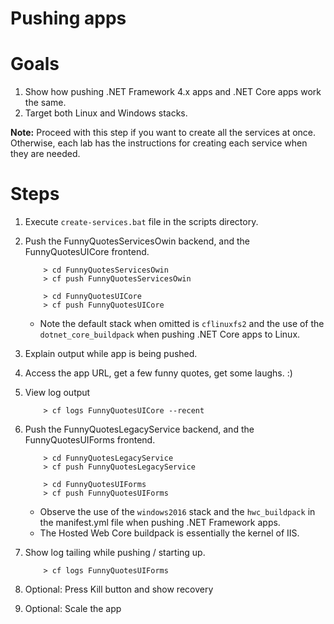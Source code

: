 # Pushing apps
 
# Goals
1. Show how pushing .NET Framework 4.x apps and .NET Core apps work the same.
1. Target both Linux and Windows stacks.

**Note:** Proceed with this step if you want to create all the services at once. Otherwise, each lab has the instructions for creating each service when they are needed.

# Steps
1. Execute `create-services.bat` file in the scripts directory.
1. Push the FunnyQuotesServicesOwin backend, and the FunnyQuotesUICore frontend.

    ```
        > cd FunnyQuotesServicesOwin
        > cf push FunnyQuotesServicesOwin
    ```
    ```
        > cd FunnyQuotesUICore
        > cf push FunnyQuotesUICore
    ```
    
    * Note the default stack when omitted is `cflinuxfs2` and the use of the `dotnet_core_buildpack` when pushing .NET Core apps to Linux.
        
1. Explain output while app is being pushed.
1. Access the app URL, get a few funny quotes, get some laughs. :)
1. View log output

    ```
        > cf logs FunnyQuotesUICore --recent
    ```

1. Push the FunnyQuotesLegacyService backend, and the FunnyQuotesUIForms frontend.

    ```
        > cd FunnyQuotesLegacyService
        > cf push FunnyQuotesLegacyService
    ```
    ```
        > cd FunnyQuotesUIForms
        > cf push FunnyQuotesUIForms
    ```

    * Observe the use of the `windows2016` stack and the `hwc_buildpack` in the manifest.yml file when pushing .NET Framework apps.
    * The Hosted Web Core buildpack is essentially the kernel of IIS.

1. Show log tailing while pushing / starting up.

    ```
        > cf logs FunnyQuotesUIForms
    ```
  
1. Optional: Press Kill button and show recovery
1. Optional: Scale the app
